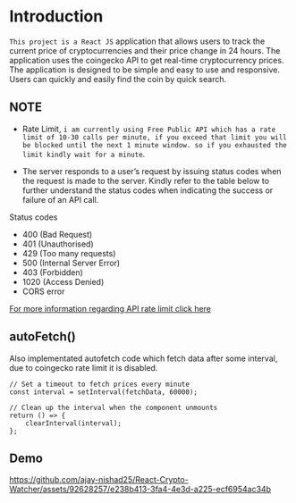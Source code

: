 

# Introduction
`This project is a React JS` application that allows users to track the current price of cryptocurrencies and their price change in 24 hours. The application uses the coingecko API to get real-time cryptocurrency prices. The application is designed to be simple and easy to use and responsive. Users can quickly and easily find the coin by quick search. 

## NOTE

* Rate Limit, `i am currently using Free Public API which has a rate limit of 10-30 calls per minute, if you exceed that limit you will be blocked until the next 1 minute window. so if you exhausted the limit kindly wait for a minute`.

* The server responds to a user’s request by issuing status codes when the request is made to the server. Kindly refer to the table below to further understand the status codes when indicating the success or failure of an API call.

Status codes
* 400 (Bad Request)
* 401 (Unauthorised)
* 429 (Too many requests)
* 500 (Internal Server Error)
* 403 (Forbidden)
* 1020 (Access Denied)
* CORS error

[For more information regarding API rate limit click here](https://apiguide.coingecko.com/getting-started/error-and-rate-limit)

## autoFetch()

Also implementated autofetch code which fetch data after some interval, due to coingecko rate limit it is disabled. 

    // Set a timeout to fetch prices every minute
    const interval = setInterval(fetchData, 60000);

    // Clean up the interval when the component unmounts
    return () => {
        clearInterval(interval);
    };

## Demo
https://github.com/ajay-nishad25/React-Crypto-Watcher/assets/92628257/e238b413-3fa4-4e3d-a225-ecf6954ac34b




